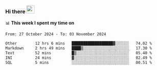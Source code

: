 ### Hi there <a href="https://www.gautamkrishnar.com/"><img src="https://media.giphy.com/media/hvRJCLFzcasrR4ia7z/giphy.gif" width="25px"></a>

📊 **This week I spent my time on**

<!--START_SECTION:waka-->

```txt
From: 27 October 2024 - To: 03 November 2024

Other        12 hrs 6 mins   ██████████████████▓░░░░░░   74.02 %
Markdown     2 hrs 49 mins   ████▒░░░░░░░░░░░░░░░░░░░░   17.30 %
Text         52 mins         █▒░░░░░░░░░░░░░░░░░░░░░░░   05.40 %
INI          24 mins         ▓░░░░░░░░░░░░░░░░░░░░░░░░   02.49 %
SQL          5 mins          ░░░░░░░░░░░░░░░░░░░░░░░░░   00.51 %
```

<!--END_SECTION:waka-->
